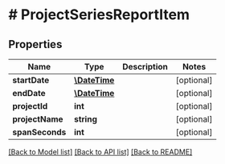 # # ProjectSeriesReportItem

## Properties

Name | Type | Description | Notes
------------ | ------------- | ------------- | -------------
**startDate** | [**\DateTime**](\DateTime.md) |  | [optional]
**endDate** | [**\DateTime**](\DateTime.md) |  | [optional]
**projectId** | **int** |  | [optional]
**projectName** | **string** |  | [optional]
**spanSeconds** | **int** |  | [optional]

[[Back to Model list]](../../README.md#models) [[Back to API list]](../../README.md#endpoints) [[Back to README]](../../README.md)
